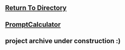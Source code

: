 ## [Return To Directory](https://nobodyteam.com)
## [PromptCalculator](https://nobodyteam.com/promptcalculator)
## project archive under construction :)
